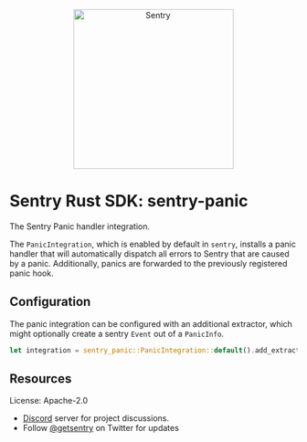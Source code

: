 <p align="center">
  <a href="https://sentry.io/?utm_source=github&utm_medium=logo" target="_blank">
    <picture>
      <source srcset="https://sentry-brand.storage.googleapis.com/sentry-logo-white.png" media="(prefers-color-scheme: dark)" />
      <source srcset="https://sentry-brand.storage.googleapis.com/sentry-logo-black.png" media="(prefers-color-scheme: light), (prefers-color-scheme: no-preference)" />
      <img src="https://sentry-brand.storage.googleapis.com/sentry-logo-black.png" alt="Sentry" width="280">
    </picture>
  </a>
</p>

# Sentry Rust SDK: sentry-panic

The Sentry Panic handler integration.

The `PanicIntegration`, which is enabled by default in `sentry`, installs a
panic handler that will automatically dispatch all errors to Sentry that
are caused by a panic.
Additionally, panics are forwarded to the previously registered panic hook.

## Configuration

The panic integration can be configured with an additional extractor, which
might optionally create a sentry `Event` out of a `PanicInfo`.

```rust
let integration = sentry_panic::PanicIntegration::default().add_extractor(|info| None);
```

## Resources

License: Apache-2.0

- [Discord](https://discord.gg/ez5KZN7) server for project discussions.
- Follow [@getsentry](https://twitter.com/getsentry) on Twitter for updates
